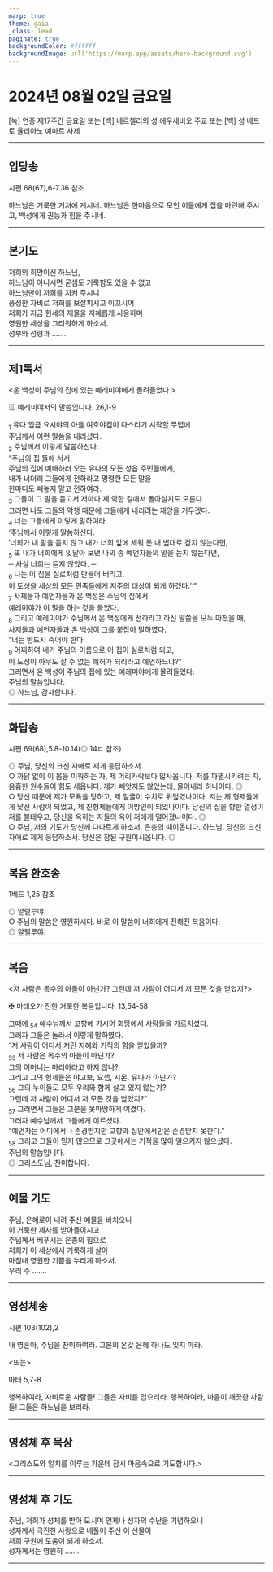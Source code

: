 ```yaml
---
marp: true
theme: gaia
_class: lead
paginate: true
backgroundColor: #ffffff
backgroundImage: url('https://marp.app/assets/hero-background.svg')
---
```


# 2024년 08월 02일 금요일

[녹] 연중 제17주간 금요일 또는 [백] 베르첼리의 성 에우세비오 주교 또는 [백] 성 베드로 율리아노 예마르 사제  




---

## 입당송

시편 68(67),6-7.36 참조

하느님은 거룩한 거처에 계시네. 하느님은 한마음으로 모인 이들에게 집을 마련해 주시고, 백성에게 권능과 힘을 주시네.  
  


---

## 본기도

저희의 희망이신 하느님,  
하느님이 아니시면 굳셈도 거룩함도 있을 수 없고  
하느님만이 저희를 지켜 주시니  
풍성한 자비로 저희를 보살피시고 이끄시어  
저희가 지금 현세의 재물을 지혜롭게 사용하며  
영원한 세상을 그리워하게 하소서.  
성부와 성령과 …….  
  


---

## 제1독서

<온 백성이 주님의 집에 있는 예레미야에게 몰려들었다.>

▥ 예레미야서의 말씀입니다. 26,1-9

<sub>1</sub> 유다 임금 요시야의 아들 여호야킴이 다스리기 시작할 무렵에  
주님께서 이런 말씀을 내리셨다.  
<sub>2</sub> 주님께서 이렇게 말씀하신다.  
“주님의 집 뜰에 서서,  
주님의 집에 예배하러 오는 유다의 모든 성읍 주민들에게,  
내가 너더러 그들에게 전하라고 명령한 모든 말을  
한마디도 빼놓지 말고 전하여라.  
<sub>3</sub> 그들이 그 말을 듣고서 저마다 제 악한 길에서 돌아설지도 모른다.  
그러면 나도 그들의 악행 때문에 그들에게 내리려는 재앙을 거두겠다.  
<sub>4</sub> 너는 그들에게 이렇게 말하여라.  
‘주님께서 이렇게 말씀하신다.  
′너희가 내 말을 듣지 않고 내가 너희 앞에 세워 둔 내 법대로 걷지 않는다면,  
<sub>5</sub> 또 내가 너희에게 잇달아 보낸 나의 종 예언자들의 말을 듣지 않는다면,  
─ 사실 너희는 듣지 않았다. ─  
<sub>6</sub> 나는 이 집을 실로처럼 만들어 버리고,  
이 도성을 세상의 모든 민족들에게 저주의 대상이 되게 하겠다.′’”  
<sub>7</sub> 사제들과 예언자들과 온 백성은 주님의 집에서  
예레미야가 이 말을 하는 것을 들었다.  
<sub>8</sub> 그리고 예레미야가 주님께서 온 백성에게 전하라고 하신 말씀을 모두 마쳤을 때,  
사제들과 예언자들과 온 백성이 그를 붙잡아 말하였다.  
“너는 반드시 죽어야 한다.  
<sub>9</sub> 어찌하여 네가 주님의 이름으로 이 집이 실로처럼 되고,  
이 도성이 아무도 살 수 없는 폐허가 되리라고 예언하느냐?”  
그러면서 온 백성이 주님의 집에 있는 예레미야에게 몰려들었다.  
주님의 말씀입니다.  
◎ 하느님, 감사합니다.  
  


---

## 화답송

시편 69(68),5.8-10.14(◎ 14ㄷ 참조)

◎ 주님, 당신의 크신 자애로 제게 응답하소서.  
○ 까닭 없이 이 몸을 미워하는 자, 제 머리카락보다 많사옵니다. 저를 파멸시키려는 자, 음흉한 원수들이 힘도 세옵니다. 제가 빼앗지도 않았는데, 물어내라 하나이다. ◎  
○ 당신 때문에 제가 모욕을 당하고, 제 얼굴이 수치로 뒤덮였나이다. 저는 제 형제들에게 낯선 사람이 되었고, 제 친형제들에게 이방인이 되었나이다. 당신의 집을 향한 열정이 저를 불태우고, 당신을 욕하는 자들의 욕이 저에게 떨어졌나이다. ◎  
○ 주님, 저의 기도가 당신께 다다르게 하소서. 은총의 때이옵니다. 하느님, 당신의 크신 자애로 제게 응답하소서. 당신은 참된 구원이시옵니다. ◎  
  


---

## 복음 환호송

1베드 1,25 참조

◎ 알렐루야.  
○ 주님의 말씀은 영원하시다. 바로 이 말씀이 너희에게 전해진 복음이다.  
◎ 알렐루야.  
  


---

## 복음

<저 사람은 목수의 아들이 아닌가? 그런데 저 사람이 어디서 저 모든 것을 얻었지?>

✠ 마태오가 전한 거룩한 복음입니다. 13,54-58

그때에 <sub>54</sub> 예수님께서 고향에 가시어 회당에서 사람들을 가르치셨다.  
그러자 그들은 놀라서 이렇게 말하였다.  
“저 사람이 어디서 저런 지혜와 기적의 힘을 얻었을까?  
<sub>55</sub> 저 사람은 목수의 아들이 아닌가?  
그의 어머니는 마리아라고 하지 않나?  
그리고 그의 형제들은 야고보, 요셉, 시몬, 유다가 아닌가?  
<sub>56</sub> 그의 누이들도 모두 우리와 함께 살고 있지 않는가?  
그런데 저 사람이 어디서 저 모든 것을 얻었지?”  
<sub>57</sub> 그러면서 그들은 그분을 못마땅하게 여겼다.  
그러자 예수님께서 그들에게 이르셨다.  
“예언자는 어디에서나 존경받지만 고향과 집안에서만은 존경받지 못한다.”  
<sub>58</sub> 그리고 그들이 믿지 않으므로 그곳에서는 기적을 많이 일으키지 않으셨다.  
주님의 말씀입니다.  
◎ 그리스도님, 찬미합니다.  
  


---

## 예물 기도

주님, 은혜로이 내려 주신 예물을 바치오니  
이 거룩한 제사를 받아들이시고  
주님께서 베푸시는 은총의 힘으로  
저희가 이 세상에서 거룩하게 살아  
마침내 영원한 기쁨을 누리게 하소서.  
우리 주 …….  
  


---

## 영성체송

시편 103(102),2

내 영혼아, 주님을 찬미하여라. 그분의 온갖 은혜 하나도 잊지 마라.  
  
<또는>  
  
마태 5,7-8  
  
행복하여라, 자비로운 사람들! 그들은 자비를 입으리라. 행복하여라, 마음이 깨끗한 사람들! 그들은 하느님을 보리라.  


---

## 영성체 후 묵상

<그리스도와 일치를 이루는 가운데 잠시 마음속으로 기도합시다.>  


---

## 영성체 후 기도

주님, 저희가 성체를 받아 모시며 언제나 성자의 수난을 기념하오니  
성자께서 극진한 사랑으로 베풀어 주신 이 선물이  
저희 구원에 도움이 되게 하소서.  
성자께서는 영원히 …….  
  


---
